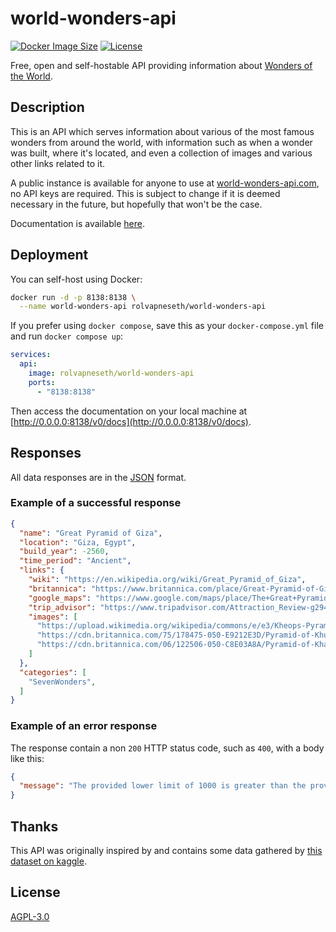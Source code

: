 # world-wonders-api

[![Docker Image Size](https://img.shields.io/docker/image-size/rolvapneseth/world-wonders-api?label=Docker%20image)](https://hub.docker.com/r/rolvapneseth/world-wonders-api)
[![License](https://img.shields.io/badge/License-AGPLv3-green.svg)](./LICENSE)

Free, open and self-hostable API providing information about [Wonders of the World](https://en.wikipedia.org/wiki/Wonders_of_the_World).

## Description

This is an API which serves information about various of the most famous wonders from around the world,
with information such as when a wonder was built, where it's located, and even a collection of images
and various other links related to it.

A public instance is available for anyone to use at [world-wonders-api.com](https://www.world-wonders-api.com), no API keys are required. This is subject to change if it is
deemed necessary in the future, but hopefully that won't be the case.

Documentation is available [here](https://www.world-wonders-api.com/v0/docs.).

## Deployment

You can self-host using Docker:

```bash
docker run -d -p 8138:8138 \
  --name world-wonders-api rolvapneseth/world-wonders-api
```

If you prefer using `docker compose`, save this as your `docker-compose.yml` file and run `docker compose up`:

```yaml
services:
  api:
    image: rolvapneseth/world-wonders-api
    ports:
      - "8138:8138"
```

Then access the documentation on your local machine at [http://0.0.0.0:8138/v0/docs](http://0.0.0.0:8138/v0/docs).

## Responses

All data responses are in the [JSON](http://json.org/) format.

### Example of a successful response

```json
{
  "name": "Great Pyramid of Giza",
  "location": "Giza, Egypt",
  "build_year": -2560,
  "time_period": "Ancient",
  "links": {
    "wiki": "https://en.wikipedia.org/wiki/Great_Pyramid_of_Giza",
    "britannica": "https://www.britannica.com/place/Great-Pyramid-of-Giza",
    "google_maps": "https://www.google.com/maps/place/The+Great+Pyramid+of+Giza/...",
    "trip_advisor": "https://www.tripadvisor.com/Attraction_Review-g294202-d...",
    "images": [
      "https://upload.wikimedia.org/wikipedia/commons/e/e3/Kheops-Pyramid.jpg",
      "https://cdn.britannica.com/75/178475-050-E9212E3D/Pyramid-of-Khufu-Giza-Egypt.jpg",
      "https://cdn.britannica.com/06/122506-050-C8E03A8A/Pyramid-of-Khafre-Giza-Egypt.jpg",
    ]
  },
  "categories": [
    "SevenWonders",
  ]
}
```

### Example of an error response

The response contain a non `200` HTTP status code, such as `400`, with a body like this:

```json
{
  "message": "The provided lower limit of 1000 is greater than the provided upper limit of 400"
}
```

## Thanks

This API was originally inspired by and contains some data gathered by [this dataset on kaggle](https://www.kaggle.com/datasets/karnikakapoor/wonders-of-world).

## License

[AGPL-3.0](./LICENSE)
